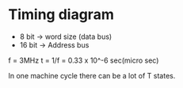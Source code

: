 # Timing diagram

* 8 bit -> word size (data bus)
* 16 bit -> Address bus

f = 3MHz
t = 1/f = 0.33 x 10^-6 sec(micro sec)

In one machine cycle there can be a lot of T states.

